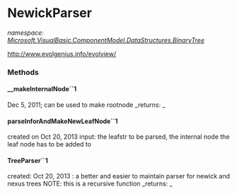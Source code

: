 ﻿
# NewickParser
_namespace: [Microsoft.VisualBasic.ComponentModel.DataStructures.BinaryTree](N-Microsoft.VisualBasic.ComponentModel.DataStructures.BinaryTree.md)_

http://www.evolgenius.info/evolview/

### Methods

#### __makeInternalNode``1
Dec 5, 2011; can be used to make rootnode
_returns: _
#### parseInforAndMakeNewLeafNode``1
created on Oct 20, 2013 
 input: the leafstr to be parsed, the internal node the leaf node has to be added to
#### TreeParser``1
created: Oct 20, 2013 : a better and easier to maintain parser for newick and nexus trees
 NOTE: this is a recursive function
_returns: _



